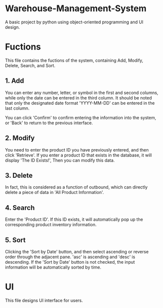 # Warehouse-Management-System
A basic project by python using object-oriented programming and UI design.
# Fuctions
This file contains the fuctions of the system, containing Add, Modify, Delete, Search, and Sort.
## 1. Add
You can enter any number, letter, or symbol in the first and second columns, while only the date can be entered in the third column. It should be noted that only the designated date format 'YYYY-MM-DD' can be entered in the last column.
 
You can click 'Confirm' to confirm entering the information into the system, or 'Back' to return to the previous interface.
## 2. Modify
You need to enter the product ID you have previously entered, and then click 'Retrieve'. If you enter a product ID that exists in the database, it will display 'The ID Exists!', Then you can modify this data.
## 3. Delete 
In fact, this is considered as a function of outbound, which can directly delete a piece of data in 'All Product Information'.
## 4. Search
Enter the 'Product ID'. If this ID exists, it will automatically pop up the corresponding product inventory information.
## 5. Sort
Clicking the 'Sort by Date' button, and then select ascending or reverse order through the adjacent pane. 'asc' is ascending and 'desc' is descending. If the 'Sort by Date' button is not checked, the input information will be automatically sorted by time.
# UI
This file designs UI interface for users.
